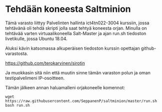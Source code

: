 # Tehdään koneesta Saltminion

Tämä varasto liittyy Palvelinten hallinta ict4tn022-3004 kurssiin, jossa tehtävänä oli tehdä skripti jolla saat tehtyä koneesta orjan.
Minulla on tehtävää varten virtuaalikoneella Salt-Master ja ajan run.sh tiedoston livetikulle, jossa Ubuntu 18.04.

Aluksi kävin katsomassa alkuperäisen tiedoston kurssin opettajan github-varastosta.

https://github.com/terokarvinen/sirotin

Ja muokkasin sitä niin että muutin sinne tämän varaston polun ja oman testipalvelimeni IP-osoitteen.

Tämän jälkeen annan haluamalleni orjakoneelle komennot:

    wget https://raw.githubusercontent.com/SeppanenP/saltminion/master/run.sh
    bash run.sh
    
  
